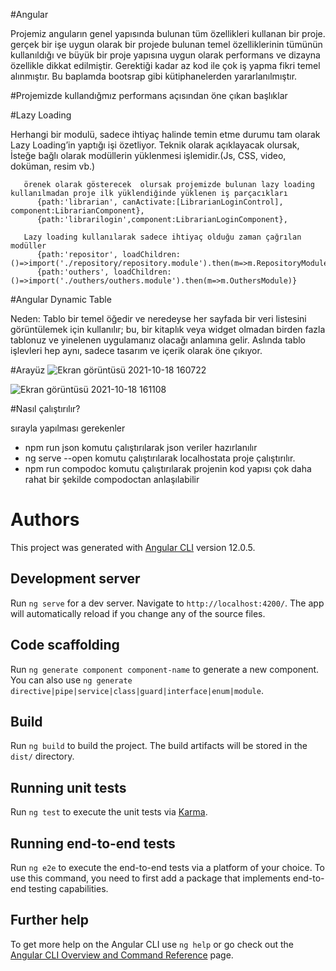 #Angular 

Projemiz anguların genel yapısında bulunan tüm özellikleri kullanan bir proje.
gerçek bir işe uygun olarak bir projede bulunan temel özelliklerinin tümünün kullanıldığı 
ve büyük bir proje yapısına uygun olarak performans ve dizayna özellikle dikkat edilmiştir. 
Gerektiği kadar az kod ile çok iş yapma fikri temel alınmıştır. Bu baplamda bootsrap gibi kütiphanelerden 
yararlanılmıştır.

#Projemizde kullandığmız performans açısından öne çıkan başlıklar

#Lazy Loading

Herhangi bir modulü, sadece ihtiyaç halinde temin etme durumu tam olarak Lazy Loading’in yaptığı işi özetliyor. Teknik olarak açıklayacak olursak,
İsteğe bağlı olarak modüllerin yüklenmesi işlemidir.(Js, CSS, video, doküman, resim vb.)

       örenek olarak gösterecek  olursak projemizde bulunan lazy loading kullanılmadan proje ilk yüklendiğinde yüklenen iş parçacıkları 
          {path:'librarian', canActivate:[LibrarianLoginControl], component:LibrarianComponent},
          {path:'librarilogin',component:LibrarianLoginComponent},
          
       Lazy loading kullanılarak sadece ihtiyaç olduğu zaman çağrılan modüller
          {path:'repositor', loadChildren:()=>import('./repository/repository.module').then(m=>m.RepositoryModule)},
          {path:'outhers', loadChildren:()=>import('./outhers/outhers.module').then(m=>m.OuthersModule)}

#Angular Dynamic Table

  Neden: Tablo bir temel öğedir ve neredeyse her sayfada bir veri listesini görüntülemek için kullanılır; bu, bir kitaplık veya 
  widget olmadan birden fazla tablonuz ve yinelenen uygulamanız olacağı anlamına gelir. Aslında tablo işlevleri hep aynı, sadece tasarım ve içerik olarak öne çıkıyor.


#Arayüz
![Ekran görüntüsü 2021-10-18 160722](https://user-images.githubusercontent.com/75735880/137738039-3bc51006-a649-4be6-8d74-e22f3ed9a92f.png)

![Ekran görüntüsü 2021-10-18 161108](https://user-images.githubusercontent.com/75735880/137737958-c8bee52f-2c93-4f64-b2a5-b0c30742bf7e.png)

#Nasıl çalıştırılır?

  sırayla yapılması gerekenler
- npm run json  komutu çalıştırılarak json veriler hazırlanılır
- ng serve --open komutu çalıştırılarak localhostata proje çalıştırılır. 
- npm run compodoc komutu çalıştırılarak projenin kod yapısı çok daha rahat bir şekilde compodoctan anlaşılabilir


# Authors

This project was generated with [Angular CLI](https://github.com/angular/angular-cli) version 12.0.5.

## Development server

Run `ng serve` for a dev server. Navigate to `http://localhost:4200/`. The app will automatically reload if you change any of the source files.

## Code scaffolding

Run `ng generate component component-name` to generate a new component. You can also use `ng generate directive|pipe|service|class|guard|interface|enum|module`.

## Build

Run `ng build` to build the project. The build artifacts will be stored in the `dist/` directory.

## Running unit tests

Run `ng test` to execute the unit tests via [Karma](https://karma-runner.github.io).

## Running end-to-end tests

Run `ng e2e` to execute the end-to-end tests via a platform of your choice. To use this command, you need to first add a package that implements end-to-end testing capabilities.

## Further help

To get more help on the Angular CLI use `ng help` or go check out the [Angular CLI Overview and Command Reference](https://angular.io/cli) page.
